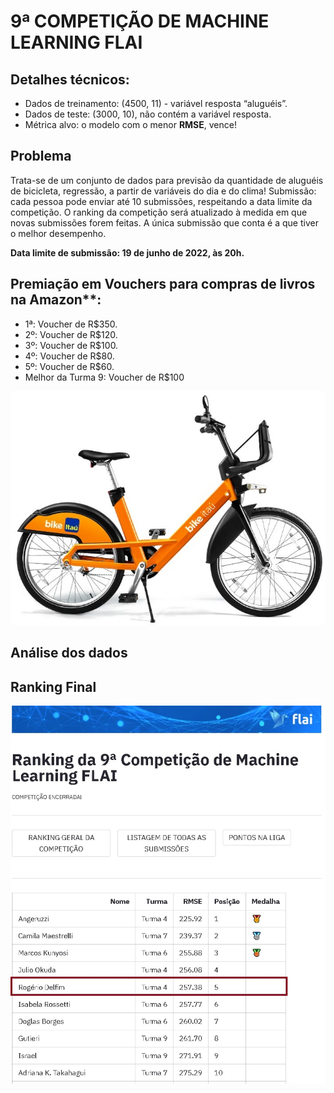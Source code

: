 # 9ª COMPETIÇÃO DE MACHINE LEARNING FLAI 

## Detalhes técnicos:
- Dados de treinamento: (4500, 11) - variável resposta “aluguéis”. 
- Dados de teste: (3000, 10), não contém a variável resposta. 
- Métrica alvo: o modelo com o menor **RMSE**, vence!

## Problema 
Trata-se de um conjunto de dados para previsão da quantidade de aluguéis de bicicleta, regressão, a partir de variáveis do dia e do clima!
Submissão: cada pessoa pode enviar até 10 submissões, respeitando a data limite da competição. O ranking da competição será atualizado à medida em que novas submissões forem feitas. A única submissão que conta é a que tiver o melhor desempenho.


**Data limite de submissão: 19 de junho de 2022, às 20h.**

## Premiação em Vouchers para compras de livros na Amazon**:
- 1ª: Voucher de R$350.
- 2º: Voucher de R$120.
- 3º: Voucher de R$100.
- 4º: Voucher de R$80.
- 5º: Voucher de R$60.
- Melhor da Turma 9: Voucher de R$100

![](img/bike.jpg)

## Análise dos dados 


## Ranking Final 
![](img/resultado.jpg) 



 
